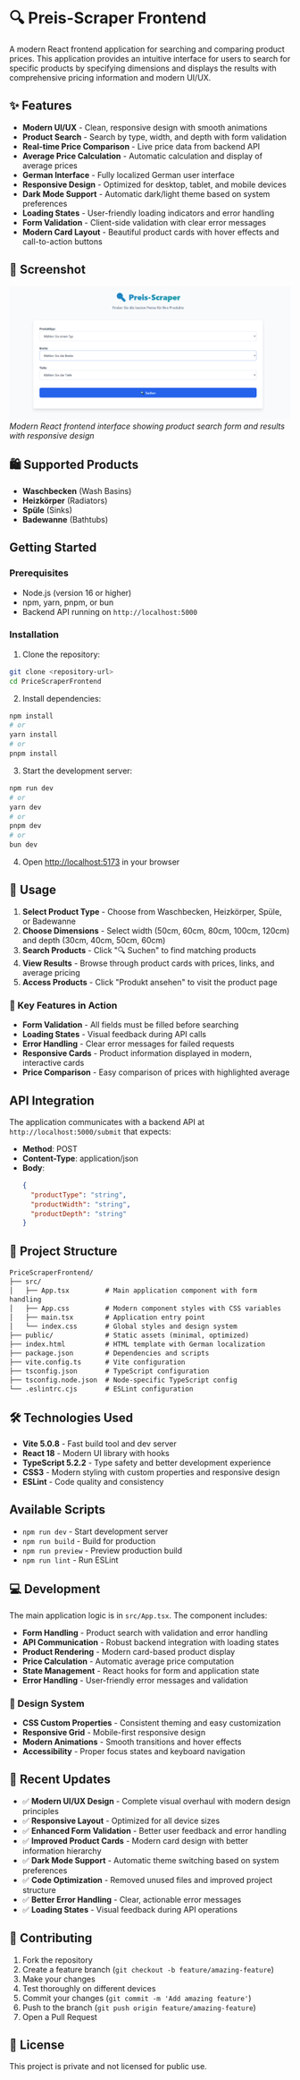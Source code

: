 # 🔍 Preis-Scraper Frontend

A modern React frontend application for searching and comparing product prices. This application provides an intuitive interface for users to search for specific products by specifying dimensions and displays the results with comprehensive pricing information and modern UI/UX.

## ✨ Features

- **Modern UI/UX** - Clean, responsive design with smooth animations
- **Product Search** - Search by type, width, and depth with form validation
- **Real-time Price Comparison** - Live price data from backend API
- **Average Price Calculation** - Automatic calculation and display of average prices
- **German Interface** - Fully localized German user interface
- **Responsive Design** - Optimized for desktop, tablet, and mobile devices
- **Dark Mode Support** - Automatic dark/light theme based on system preferences
- **Loading States** - User-friendly loading indicators and error handling
- **Form Validation** - Client-side validation with clear error messages
- **Modern Card Layout** - Beautiful product cards with hover effects and call-to-action buttons

## 📸 Screenshot

![PriceScraper Frontend Application](screenshot.PNG)
*Modern React frontend interface showing product search form and results with responsive design*

## 🛍️ Supported Products

- **Waschbecken** (Wash Basins)
- **Heizkörper** (Radiators)  
- **Spüle** (Sinks)
- **Badewanne** (Bathtubs)

## Getting Started

### Prerequisites

- Node.js (version 16 or higher)
- npm, yarn, pnpm, or bun
- Backend API running on `http://localhost:5000`

### Installation

1. Clone the repository:
```bash
git clone <repository-url>
cd PriceScraperFrontend
```

2. Install dependencies:
```bash
npm install
# or
yarn install
# or
pnpm install
```

3. Start the development server:
```bash
npm run dev
# or
yarn dev
# or
pnpm dev
# or
bun dev
```

4. Open [http://localhost:5173](http://localhost:5173) in your browser

## 🚀 Usage

1. **Select Product Type** - Choose from Waschbecken, Heizkörper, Spüle, or Badewanne
2. **Choose Dimensions** - Select width (50cm, 60cm, 80cm, 100cm, 120cm) and depth (30cm, 40cm, 50cm, 60cm)
3. **Search Products** - Click "🔍 Suchen" to find matching products
4. **View Results** - Browse through product cards with prices, links, and average pricing
5. **Access Products** - Click "Produkt ansehen" to visit the product page

### 🎯 Key Features in Action
- **Form Validation** - All fields must be filled before searching
- **Loading States** - Visual feedback during API calls
- **Error Handling** - Clear error messages for failed requests
- **Responsive Cards** - Product information displayed in modern, interactive cards
- **Price Comparison** - Easy comparison of prices with highlighted average

## API Integration

The application communicates with a backend API at `http://localhost:5000/submit` that expects:
- **Method**: POST
- **Content-Type**: application/json
- **Body**: 
  ```json
  {
    "productType": "string",
    "productWidth": "string", 
    "productDepth": "string"
  }
  ```

## 📁 Project Structure

```
PriceScraperFrontend/
├── src/
│   ├── App.tsx         # Main application component with form handling
│   ├── App.css         # Modern component styles with CSS variables
│   ├── main.tsx        # Application entry point
│   └── index.css       # Global styles and design system
├── public/             # Static assets (minimal, optimized)
├── index.html          # HTML template with German localization
├── package.json        # Dependencies and scripts
├── vite.config.ts      # Vite configuration
├── tsconfig.json       # TypeScript configuration
├── tsconfig.node.json  # Node-specific TypeScript config
└── .eslintrc.cjs       # ESLint configuration
```

## 🛠️ Technologies Used

- **Vite 5.0.8** - Fast build tool and dev server
- **React 18** - Modern UI library with hooks
- **TypeScript 5.2.2** - Type safety and better development experience
- **CSS3** - Modern styling with custom properties and responsive design
- **ESLint** - Code quality and consistency

## Available Scripts

- `npm run dev` - Start development server
- `npm run build` - Build for production
- `npm run preview` - Preview production build
- `npm run lint` - Run ESLint

## 💻 Development

The main application logic is in `src/App.tsx`. The component includes:
- **Form Handling** - Product search with validation and error handling
- **API Communication** - Robust backend integration with loading states
- **Product Rendering** - Modern card-based product display
- **Price Calculation** - Automatic average price computation
- **State Management** - React hooks for form and application state
- **Error Handling** - User-friendly error messages and validation

### 🎨 Design System
- **CSS Custom Properties** - Consistent theming and easy customization
- **Responsive Grid** - Mobile-first responsive design
- **Modern Animations** - Smooth transitions and hover effects
- **Accessibility** - Proper focus states and keyboard navigation

## 🚀 Recent Updates

- ✅ **Modern UI/UX Design** - Complete visual overhaul with modern design principles
- ✅ **Responsive Layout** - Optimized for all device sizes
- ✅ **Enhanced Form Validation** - Better user feedback and error handling
- ✅ **Improved Product Cards** - Modern card design with better information hierarchy
- ✅ **Dark Mode Support** - Automatic theme switching based on system preferences
- ✅ **Code Optimization** - Removed unused files and improved project structure
- ✅ **Better Error Handling** - Clear, actionable error messages
- ✅ **Loading States** - Visual feedback during API operations

## 🤝 Contributing

1. Fork the repository
2. Create a feature branch (`git checkout -b feature/amazing-feature`)
3. Make your changes
4. Test thoroughly on different devices
5. Commit your changes (`git commit -m 'Add amazing feature'`)
6. Push to the branch (`git push origin feature/amazing-feature`)
7. Open a Pull Request

## 📄 License

This project is private and not licensed for public use.